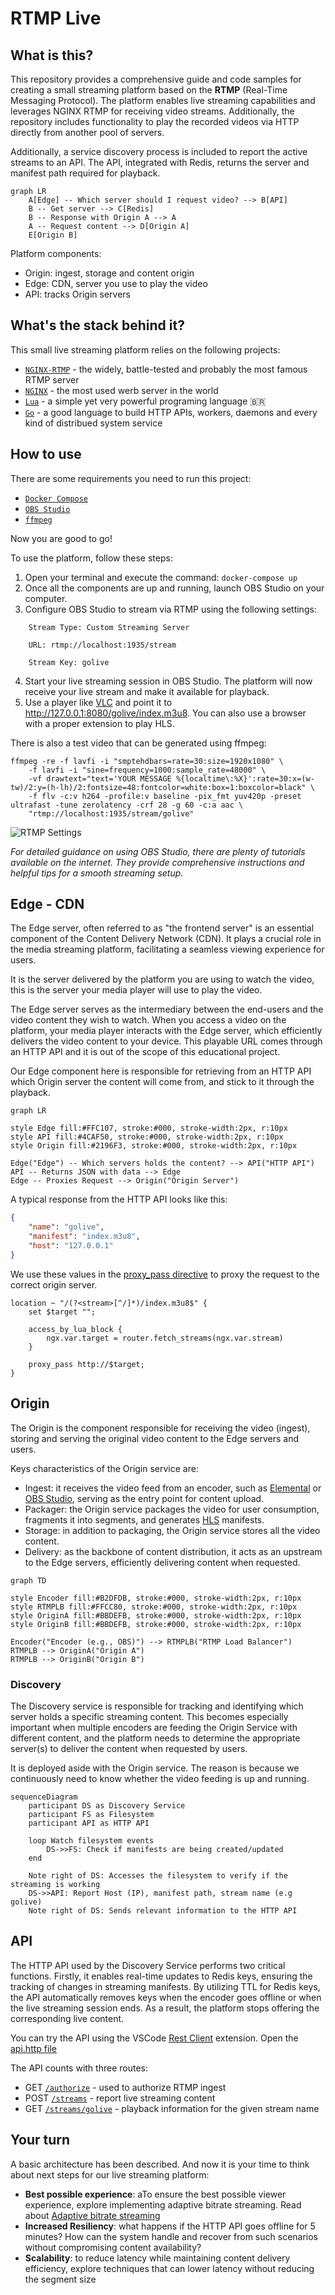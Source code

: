 # RTMP Live

## What is this?

This repository provides a comprehensive guide and code samples for creating a small streaming platform based on the **RTMP** (Real-Time Messaging Protocol). The platform enables live streaming capabilities and leverages NGINX RTMP for receiving video streams. Additionally, the repository includes functionality to play the recorded videos via HTTP directly from another pool of servers.

Additionally, a service discovery process is included to report the active streams to an API. The API, integrated with Redis, returns the server and manifest path required for playback.

```mermaid
graph LR
    A[Edge] -- Which server should I request video? --> B[API]
    B -- Get server --> C[Redis]
    B -- Response with Origin A --> A
    A -- Request content --> D[Origin A]
    E[Origin B]
```

Platform components:

* Origin: ingest, storage and content origin
* Edge: CDN, server you use to play the video
* API: tracks Origin servers

## What's the stack behind it?

This small live streaming platform relies on the following projects:

* [`NGINX-RTMP`](https://github.com/arut/nginx-rtmp-module) - the widely, battle-tested and probably the most famous RTMP server
* [`NGINX`](https://www.nginx.com/) - the most used werb server in the world
* [`Lua`](https://www.lua.org/) - a simple yet very powerful programing language 🇧🇷
* [`Go`](https://go.dev/) - a good language to build HTTP APIs, workers, daemons and every kind of distribued system service

## How to use

There are some requirements you need to run this project:
* [`Docker Compose`](https://docs.docker.com/compose/)
* [`OBS Studio`](https://obsproject.com/)
* [`ffmpeg`](https://www.ffmpeg.org/)

Now you are good to go!

To use the platform, follow these steps:

1. Open your terminal and execute the command:
```docker-compose up```
2. Once all the components are up and running, launch OBS Studio on your computer.
3. Configure OBS Studio to stream via RTMP using the following settings:

```
    Stream Type: Custom Streaming Server

    URL: rtmp://localhost:1935/stream

    Stream Key: golive
```

4. Start your live streaming session in OBS Studio. The platform will now receive your live stream and make it available for playback.
5. Use a player like [VLC](https://www.videolan.org/vlc/) and point it to http://127.0.0.1:8080/golive/index.m3u8. You can also use a browser with a proper extension to play HLS.

There is also a test video that can be generated using ffmpeg:

```
ffmpeg -re -f lavfi -i "smptehdbars=rate=30:size=1920x1080" \
    -f lavfi -i "sine=frequency=1000:sample_rate=48000" \
    -vf drawtext="text='YOUR MESSAGE %{localtime\:%X}':rate=30:x=(w-tw)/2:y=(h-lh)/2:fontsize=48:fontcolor=white:box=1:boxcolor=black" \
    -f flv -c:v h264 -profile:v baseline -pix_fmt yuv420p -preset ultrafast -tune zerolatency -crf 28 -g 60 -c:a aac \
    "rtmp://localhost:1935/stream/golive"
```

![RTMP Settings](misc/rtmp_settings.png)

*For detailed guidance on using OBS Studio, there are plenty of tutorials available on the internet. They provide comprehensive instructions and helpful tips for a smooth streaming setup.*

## Edge - CDN

The Edge server, often referred to as "the frontend server" is an essential component of the Content Delivery Network (CDN). It plays a crucial role in the media streaming platform, facilitating a seamless viewing experience for users.

It is the server delivered by the platform you are using to watch the video, this is the server your media player will use to play the video.

The Edge server serves as the intermediary between the end-users and the video content they wish to watch. When you access a video on the platform, your media player interacts with the Edge server, which efficiently delivers the video content to your device. This playable URL comes through an HTTP API and it is out of the scope of this educational project.

Our Edge component here is responsible for retrieving from an HTTP API which Origin server the content will come from, and stick to it through the playback.

```mermaid
graph LR

style Edge fill:#FFC107, stroke:#000, stroke-width:2px, r:10px
style API fill:#4CAF50, stroke:#000, stroke-width:2px, r:10px
style Origin fill:#2196F3, stroke:#000, stroke-width:2px, r:10px

Edge("Edge") -- Which servers holds the content? --> API("HTTP API")
API -- Returns JSON with data --> Edge
Edge -- Proxies Request --> Origin("Origin Server")
```

A typical response from the HTTP API looks like this:

```json
{
    "name": "golive",
    "manifest": "index.m3u8",
    "host": "127.0.0.1"
}
```

We use these values in the [proxy_pass directive](https://docs.nginx.com/nginx/admin-guide/web-server/reverse-proxy/) to proxy the request to the correct origin server.


```nginx
location ~ "/(?<stream>[^/]*)/index.m3u8$" {
    set $target "";

    access_by_lua_block {
        ngx.var.target = router.fetch_streams(ngx.var.stream)
    }

    proxy_pass http://$target;
}
```

## Origin

The Origin is the component responsible for receiving the video (ingest), storing and serving the original video content to the Edge servers and users.

Keys characteristics of the Origin service are:

* Ingest: it receives the video feed from an encoder, such as [Elemental](https://aws.amazon.com/elemental-server/) or [OBS Studio](https://obsproject.com/), serving as the entry point for content upload.
* Packager: the Origin service packages the video for user consumption, fragments it into segments, and generates [HLS](https://developer.apple.com/streaming/) manifests.
* Storage: in addition to packaging, the Origin service stores all the video content.
* Delivery: as the backbone of content distribution, it acts as an upstream to the Edge servers, efficiently delivering content when requested.

```mermaid
graph TD

style Encoder fill:#B2DFDB, stroke:#000, stroke-width:2px, r:10px
style RTMPLB fill:#FFCC80, stroke:#000, stroke-width:2px, r:10px
style OriginA fill:#BBDEFB, stroke:#000, stroke-width:2px, r:10px
style OriginB fill:#BBDEFB, stroke:#000, stroke-width:2px, r:10px

Encoder("Encoder (e.g., OBS)") --> RTMPLB("RTMP Load Balancer")
RTMPLB --> OriginA("Origin A")
RTMPLB --> OriginB("Origin B")
```

### Discovery

The Discovery service is responsible for tracking and identifying which server holds a specific streaming content. This becomes especially important when multiple encoders are feeding the Origin Service with different content, and the platform needs to determine the appropriate server(s) to deliver the content when requested by users.

It is deployed aside with the Origin service. The reason is because we continuously need to know whether the video feeding is up and running.

```mermaid
sequenceDiagram
    participant DS as Discovery Service
    participant FS as Filesystem
    participant API as HTTP API

    loop Watch filesystem events
        DS->>FS: Check if manifests are being created/updated
    end

    Note right of DS: Accesses the filesystem to verify if the streaming is working
    DS->>API: Report Host (IP), manifest path, stream name (e.g golive)
    Note right of DS: Sends relevant information to the HTTP API
```

## API

The HTTP API used by the Discovery Service performs two critical functions. Firstly, it enables real-time updates to Redis keys, ensuring the tracking of changes in streaming manifests. By utilizing TTL for Redis keys, the API automatically removes keys when the encoder goes offline or when the live streaming session ends. As a result, the platform stops offering the corresponding live content.

You can try the API using the VSCode [Rest Client](https://marketplace.visualstudio.com/items?itemName=humao.rest-client) extension. Open the [api.http file](api.http)

The API counts with three routes:

* GET [`/authorize`](http://localhost:9090/authorize) - used to authorize RTMP ingest
* POST [`/streams`](http://localhost:9090/streams) - report live streaming content
* GET [`/streams/golive`](http://localhost:9090/streams/golive) - playback information for the given stream name

## Your turn

A basic architecture has been described. And now it is your time to think about next steps for our live streaming platform:

* **Best possible experience**: aTo ensure the best possible viewer experience, explore implementing adaptive bitrate streaming. Read about [Adaptive bitrate streaming](https://en.wikipedia.org/wiki/Adaptive_bitrate_streaming)
* **Increased Resiliency**: what happens if the HTTP API goes offline for 5 minutes? How can the system handle and recover from such scenarios without compromising content availability?
* **Scalability**: to reduce latency while maintaining content delivery efficiency, explore techniques that can lower latency without reducing the segment size
